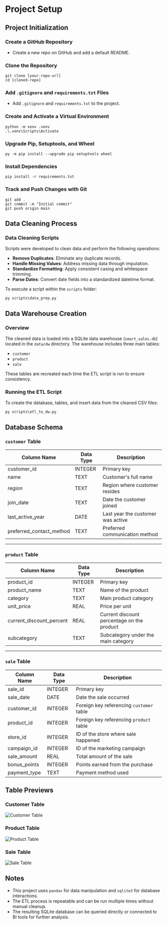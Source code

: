 # Project Setup

## Project Initialization

### Create a GitHub Repository
- Create a new repo on GitHub and add a default README.

### Clone the Repository
```shell
git clone [your-repo-url]
cd [cloned-repo]
```

### Add `.gitignore` and `requirements.txt` Files
- Add `.gitignore` and `requirements.txt` to the project.

### Create and Activate a Virtual Environment
```shell
python -m venv .venv
.\.venv\Scripts\Activate
```

### Upgrade Pip, Setuptools, and Wheel
```shell
py -m pip install --upgrade pip setuptools wheel
```

### Install Dependencies
```shell
pip install -r requirements.txt
```

### Track and Push Changes with Git
```shell
git add .
git commit -m "Initial commit"
git push origin main
```

## Data Cleaning Process

### Data Cleaning Scripts

Scripts were developed to clean data and perform the following operations:

- **Remove Duplicates**: Eliminate any duplicate records.
- **Handle Missing Values**: Address missing data through imputation.
- **Standardize Formatting**: Apply consistent casing and whitespace trimming.
- **Parse Dates**: Convert date fields into a standardized datetime format.

To execute a script within the `scripts` folder:

```shell
py scripts\data_prep.py
```

## Data Warehouse Creation

### Overview

The cleaned data is loaded into a SQLite data warehouse (`smart_sales.db`) located in the `data/dw` directory. The warehouse includes three main tables:

- `customer`
- `product`
- `sale`

These tables are recreated each time the ETL script is run to ensure consistency.

### Running the ETL Script

To create the database, tables, and insert data from the cleaned CSV files:

```shell
py scripts\etl_to_dw.py
```
## Database Schema

### `customer` Table

| Column Name              | Data Type | Description                          |
|--------------------------|-----------|--------------------------------------|
| customer_id              | INTEGER   | Primary key                          |
| name                     | TEXT      | Customer's full name                 |
| region                   | TEXT      | Region where customer resides        |
| join_date                | TEXT      | Date the customer joined             |
| last_active_year         | DATE      | Last year the customer was active    |
| preferred_contact_method | TEXT      | Preferred communication method       |

---

### `product` Table

| Column Name              | Data Type | Description                                |
|--------------------------|-----------|--------------------------------------------|
| product_id               | INTEGER   | Primary key                                |
| product_name             | TEXT      | Name of the product                        |
| category                 | TEXT      | Main product category                      |
| unit_price               | REAL      | Price per unit                             |
| current_discount_percent | REAL      | Current discount percentage on the product |
| subcategory              | TEXT      | Subcategory under the main category        |

---

### `sale` Table

| Column Name   | Data Type | Description                                |
|---------------|-----------|--------------------------------------------|
| sale_id       | INTEGER   | Primary key                                |
| sale_date     | DATE      | Date the sale occurred                     |
| customer_id   | INTEGER   | Foreign key referencing `customer` table   |
| product_id    | INTEGER   | Foreign key referencing `product` table    |
| store_id      | INTEGER   | ID of the store where sale happened        |
| campaign_id   | INTEGER   | ID of the marketing campaign               |
| sale_amount   | REAL      | Total amount of the sale                   |
| bonus_points  | INTEGER   | Points earned from the purchase            |
| payment_type  | TEXT      | Payment method used                        |


## Table Previews

### Customer Table
![Customer Table](../customer_table_screenshot.png)

### Product Table
![Product Table](../product_table_screenshot.png)

### Sale Table
![Sale Table](../sale_table_screenshot.png)

## Notes

- This project uses `pandas` for data manipulation and `sqlite3` for database interactions.
- The ETL process is repeatable and can be run multiple times without manual cleanup.
- The resulting SQLite database can be queried directly or connected to BI tools for further analysis.
